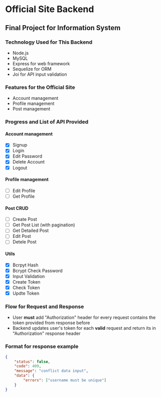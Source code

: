 # Official Site Backend

## Final Project for Information System

### Technology Used for This Backend

- Node.js
- MySQL
- Express for web framework
- Sequelize for ORM
- Joi for API input validation

### Features for the Official Site

- Account management
- Profile management
- Post management

### Progress and List of API Provided

#### Account management

- [x] Signup
- [x] Login
- [x] Edit Password
- [x] Delete Account
- [x] Logout

#### Profile management

- [ ] Edit Profile
- [ ] Get Profile

#### Post CRUD

- [ ] Create Post
- [ ] Get Post List (with pagination)
- [ ] Get Detailed Post
- [ ] Edit Post
- [ ] Detele Post

#### Utils

- [x] Bcrpyt Hash
- [x] Bcrypt Check Password
- [x] Input Validation
- [x] Create Token
- [x] Check Token
- [x] Updte Token

### Flow for Request and Response

- User **must** add "Authorization" header for every request contains the token provided from response before
- Backend updates user's token for each **valid** request and return its in "Authorization" response header

### Format for response example

```json
{
	"status": false,
	"code": 409,
	"message": "conflict data input",
	"data": {
		"errors": ["username must be unique"]
	}
}
```
